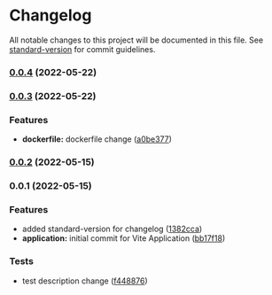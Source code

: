 # Changelog

All notable changes to this project will be documented in this file. See [standard-version](https://github.com/conventional-changelog/standard-version) for commit guidelines.

### [0.0.4](https://github.com/dhavalptl/viteapp/compare/v0.0.3...v0.0.4) (2022-05-22)

### [0.0.3](https://github.com/dhavalptl/viteapp/compare/v0.0.2...v0.0.3) (2022-05-22)


### Features

* **dockerfile:** dockerfile change ([a0be377](https://github.com/dhavalptl/viteapp/commit/a0be377639f859b4b8b61c77474b2c0fd38a3444))

### [0.0.2](https://github.com/dhavalptl/viteapp/compare/v0.0.1...v0.0.2) (2022-05-15)

### 0.0.1 (2022-05-15)


### Features

* added standard-version for changelog ([1382cca](https://github.com/dhavalptl/viteapp/commit/1382cca65c89619b50150aaf0905eb52fbc64c26))
* **application:** initial commit for Vite Application ([bb17f18](https://github.com/dhavalptl/viteapp/commit/bb17f18724e9aa0656743ffe619eb8f17fb19a7a))


### Tests

* test description change ([f448876](https://github.com/dhavalptl/viteapp/commit/f44887636eb9dad405a8a2aad715352da5472be3))
